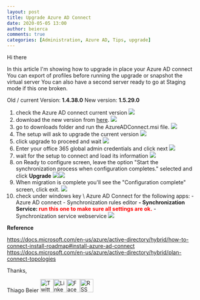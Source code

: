 ```yaml
---
layout: post
title: Upgrade Azure AD Connect
date: 2020-05-05 13:00
author: beierca
comments: true
categories: [Administration, Azure AD, Tips, upgrade]
---
```

Hi there

In this article I'm showing how to upgrade in place your Azure AD connect
You can export of profiles before running the upgrade or snapshot the virtual server
You can also have a second server ready to go at Staging mode if this one broken.

Old / current Version: <strong>1.4.38.0</strong>
New version: <strong>1.5.29.0</strong>
<ol>
	<li>check the Azure AD connect current version
<img style="max-width:100%;" src="https://thiagobeierblog.blob.core.windows.net/posts/azure/adconnect/1.png" /></li>
	<li>download the new version from <a href="https://www.microsoft.com/en-us/download/details.aspx?id=47594">here</a>.
<img style="max-width:100%;" src="https://thiagobeierblog.blob.core.windows.net/posts/azure/adconnect/2.png" /></li>
	<li>go to downloads folder and run the AzureADConnect.msi file.
<img style="max-width:100%;" src="https://thiagobeierblog.blob.core.windows.net/posts/azure/adconnect/3.png" /></li>
	<li>The setup will ask to upgrade the current version
<img style="max-width:100%;" src="https://thiagobeierblog.blob.core.windows.net/posts/azure/adconnect/4.png" /></li>
	<li>click upgrade to proceed and wait
<img style="max-width:100%;" src="https://thiagobeierblog.blob.core.windows.net/posts/azure/adconnect/5.png" /></li>
	<li>Enter your office 365 global admin credentials and click next
<img style="max-width:100%;" src="https://thiagobeierblog.blob.core.windows.net/posts/azure/adconnect/6.png" /></li>
	<li>wait for the setup to connect and load its information
<img style="max-width:100%;" src="https://thiagobeierblog.blob.core.windows.net/posts/azure/adconnect/8.png" /></li>
	<li>on Ready to configure screen, leave the option "Start the synchronization process when configuration completes." selected and click <strong>Upgrade</strong>
<img style="max-width:100%;" src="https://thiagobeierblog.blob.core.windows.net/posts/azure/adconnect/9.png" /><img style="max-width:100%;" src="https://thiagobeierblog.blob.core.windows.net/posts/azure/adconnect/10.png" /></li>
	<li>When migration is complete you'll see the "Configuration complete" screen, click exit.
<img style="max-width:100%;" src="https://thiagobeierblog.blob.core.windows.net/posts/azure/adconnect/11.png" /></li>
	<li>check under windows key \ Azure AD Connect for the following apps:
- Azure AD connect
- Synchronization rules editor
<strong>- Synchronization Service: <span style="color:#ff0000;">run this one to make sure all settings are ok.</span></strong>
- Synchronization service webservice
<img style="max-width:100%;" src="https://thiagobeierblog.blob.core.windows.net/posts/azure/adconnect/12.png" /></li>
</ol>
<strong>Reference</strong>

https://docs.microsoft.com/en-us/azure/active-directory/hybrid/how-to-connect-install-roadmap#install-azure-ad-connect
https://docs.microsoft.com/en-us/azure/active-directory/hybrid/plan-connect-topologies

Thanks,

Thiago Beier
<a href="https://twitter.com/thiagobeier"><img title="Twitter" src="https://socialmediawidgets.files.wordpress.com/2014/03/twitter1.png" alt="Twitter" width="35" height="35" /></a><a href="https://www.linkedin.com/in/tbeier/"><img title="LinkedIn" src="https://socialmediawidgets.files.wordpress.com/2014/03/linkedin1.png" alt="LinkedIn" width="35" height="35" /></a><a href="https://www.facebook.com/TheBeier/"><img title="Facebook" src="https://socialmediawidgets.files.wordpress.com/2014/03/facebook1.png" alt="Facebook" width="35" height="35" /></a><a href="https://thiagobeier.wordpress.com/feed/"><img title="RSS" src="https://socialmediawidgets.files.wordpress.com/2014/03/rss1.png" alt="RSS" width="35" height="35" /></a>
